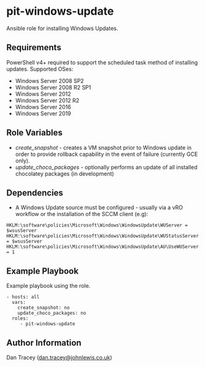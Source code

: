 pit-windows-update
======================

Ansible role for installing Windows Updates.


Requirements
------------
PowerShell v4+ required to support the scheduled task method of installing updates.
Supported OSes:

- Windows Server 2008 SP2
- Windows Server 2008 R2 SP1
- Windows Server 2012
- Windows Server 2012 R2
- Windows Server 2016
- Windows Server 2019


Role Variables
--------------

* *create_snapshot* - creates a VM snapshot prior to Windows update in order to provide rollback capability in the event of failure (currently GCE only).
* *update_choco_packages* - optionally performs an update of all installed chocolatey packages (in development)


Dependencies
------------

* A Windows Update source must be configured - usually via a vRO workflow or the installation of the SCCM client (e.g):

```
HKLM:\software\policies\Microsoft\Windows\WindowsUpdate\WUServer = $wsusServer
HKLM:\software\policies\Microsoft\Windows\WindowsUpdate\WUStatusServer = $wsusServer
HKLM:\software\policies\Microsoft\Windows\WindowsUpdate\AU\UseWUServer = 1
```




Example Playbook
----------------

Example playbook using the role.

    - hosts: all
      vars:
        create_snapshot: no
        update_choco_packages: no
      roles:
         - pit-windows-update


Author Information
------------------

Dan Tracey (dan.tracey@johnlewis.co.uk)
